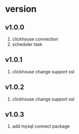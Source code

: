 # version
## v1.0.0
1. clickhouse connection
2. scheduler task
## v1.0.1
1. clickhouse change support ssl 
## v1.0.2
1. clickhouse change support ssl
## v1.0.3
1. add mysql connect package